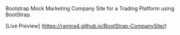 Bootstrap Mock Marketing Company Site for a Trading Platform using BootStrap.

[Live Preview] (https://ramira4.github.io/BootStrap-CompanySite/)

